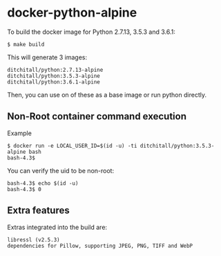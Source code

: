 # docker-python-alpine

To build the docker image for Python 2.7.13, 3.5.3 and 3.6.1:
```
$ make build
```

This will generate 3 images:
```
ditchitall/python:2.7.13-alpine
ditchitall/python:3.5.3-alpine
ditchitall/python:3.6.1-alpine
```

Then, you can use on of these as a base image or run python directly.

## Non-Root container command execution
Example
```
$ docker run -e LOCAL_USER_ID=$(id -u) -ti ditchitall/python:3.5.3-alpine bash
bash-4.3$
```
You can verify the uid to be non-root:
```
bash-4.3$ echo $(id -u)
bash-4.3$ 0
```

## Extra features
Extras integrated into the build are:
```
libressl (v2.5.3)
dependencies for Pillow, supporting JPEG, PNG, TIFF and WebP
```
